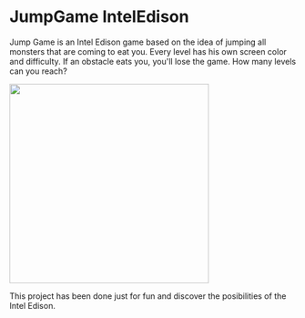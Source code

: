 # JumpGame IntelEdison

Jump Game is an Intel Edison game based on the idea of jumping all monsters that are coming to eat you. Every level has his own screen color and difficulty. If an obstacle eats you, you'll lose the game. How many levels can you reach? 

<img width="350px" src="http://fotos.subefotos.com/6ef7bace88dcfd63a099a724dec834fdo.jpg">

This project has been done just for fun and discover the posibilities of the Intel Edison. 


